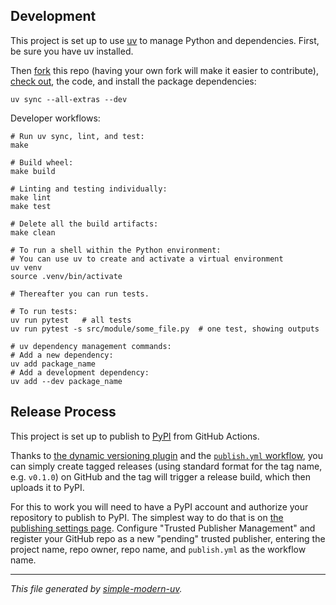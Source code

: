 ## Development

This project is set up to use [uv](https://docs.astral.sh/uv/) to manage Python and
dependencies. First, be sure you have uv installed.

Then [fork](https://github.com/jlevy/kash-core/fork) this
repo (having your own fork will make it easier to contribute),
[check out](https://docs.github.com/en/repositories/creating-and-managing-repositories/cloning-a-repository),
the code, and install the package dependencies:

```shell
uv sync --all-extras --dev
```

Developer workflows:

```shell
# Run uv sync, lint, and test:
make

# Build wheel:
make build

# Linting and testing individually:
make lint
make test

# Delete all the build artifacts:
make clean

# To run a shell within the Python environment:
# You can use uv to create and activate a virtual environment
uv venv
source .venv/bin/activate

# Thereafter you can run tests.

# To run tests:
uv run pytest   # all tests
uv run pytest -s src/module/some_file.py  # one test, showing outputs

# uv dependency management commands:
# Add a new dependency:
uv add package_name
# Add a development dependency:
uv add --dev package_name
```

## Release Process

This project is set up to publish to [PyPI](https://pypi.org/) from GitHub Actions.

Thanks to [the dynamic versioning
plugin](https://github.com/ninoseki/uv-dynamic-versioning/) and the
[`publish.yml` workflow](.github/workflows/publish.yml), you can simply create tagged
releases (using standard format for the tag name, e.g. `v0.1.0`) on GitHub and the tag
will trigger a release build, which then uploads it to PyPI.

For this to work you will need to have a PyPI account and authorize your repository to
publish to PyPI. The simplest way to do that is on [the publishing settings
page](https://pypi.org/manage/account/publishing/). Configure "Trusted Publisher
Management" and register your GitHub repo as a new "pending" trusted publisher, entering
the project name, repo owner, repo name, and `publish.yml` as the workflow name.

* * *

*This file generated by [simple-modern-uv](https://github.com/jlevy/simple-modern-uv).*
